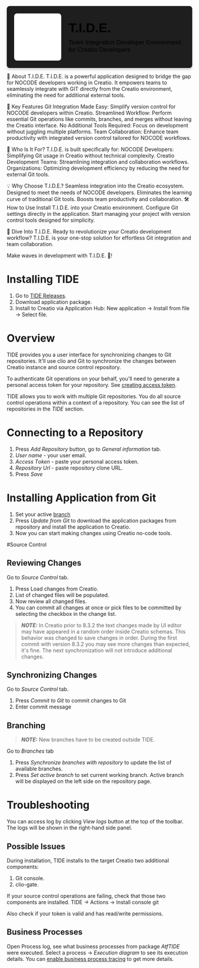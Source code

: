 <div style="display: flex; align-items: center; justify-content: start; background: #1E1E1E; color: #FFFFFF; padding: 20px; font-family: Arial, sans-serif; border-radius: 8px; box-shadow: 0 4px 6px rgba(0,0,0,0.2);">
  <!-- Logo on the left -->
  <a href="/icons/tide.svg" target="_blank" style="flex-shrink: 0; margin-right: 20px; text-decoration: none;">
    <img src="/icons/tide.svg" alt="T.I.D.E. Logo" style="width: 128px; height: auto; border-radius: 8px; display: block;" />
  </a>

  <!-- Title and description on the right -->
  <div style="flex: 1; text-align: left;">
    <h1 style="font-size: 2.5em; font-weight: bold; margin: 0; color: #000000ff;">T.I.D.E. </h1>
    <p style="font-size: 1.2em; margin-top: 10px; margin-bottom: 0; color: #000000ff;">Team Integration Developer Environment for Creatio Developers</p>
  </div>
</div>


🚀 About T.I.D.E.
T.I.D.E. is a powerful application designed to bridge the gap for NOCODE developers working in Creatio. It empowers teams to seamlessly integrate with GIT directly from the Creatio environment, eliminating the need for additional external tools.

🌟 Key Features
Git Integration Made Easy: Simplify version control for NOCODE developers within Creatio.
Streamlined Workflow: Perform essential Git operations like commits, branches, and merges without leaving the Creatio interface.
No Additional Tools Required: Focus on development without juggling multiple platforms.
Team Collaboration: Enhance team productivity with integrated version control tailored for NOCODE workflows.

🎯 Who Is It For?
T.I.D.E. is built specifically for:
NOCODE Developers: Simplifying Git usage in Creatio without technical complexity.
Creatio Development Teams: Streamlining integration and collaboration workflows.
Organizations: Optimizing development efficiency by reducing the need for external Git tools.

💡 Why Choose T.I.D.E.?
Seamless integration into the Creatio ecosystem.
Designed to meet the needs of NOCODE developers.
Eliminates the learning curve of traditional Git tools.
Boosts team productivity and collaboration.
🛠️ How to Use
Install T.I.D.E. into your Creatio environment.
Configure Git settings directly in the application.
Start managing your project with version control tools designed for simplicity.

🌊 Dive Into T.I.D.E.
Ready to revolutionize your Creatio development workflow?
T.I.D.E. is your one-stop solution for effortless Git integration and team collaboration.

Make waves in development with T.I.D.E. 🌊!

# Installing TIDE

1. Go to [TIDE Releases](https://github.com/Advance-Technologies-Foundation/T.I.D.E./releases).
2. Download application package. 
3. Install to Creatio via Application Hub: New application -> Install from file -> Select file.

# Overview
TIDE provides you a user interface for synchronizing changes to Git repositories. It'll use clio and Git to synchronize the changes between Creatio instance and source control repository. 

To authenticate Git operations on your behalf, you'll need to generate a personal access token for your repository. See [creating access token](/access-tokens.md). 

TIDE allows you to work with multiple Git repositories. You do all source control operations within a context of a repository. You can see the list of repositories in the *TIDE* section.

# Connecting to a Repository
1. Press *Add Repository* button, go to *General information* tab.
2. *User name* - your user email.
3. *Access Тoken* - paste your personal access token.
4. *Repository Url* - paste repository clone URL. 
5. Press *Save* 

# Installing Application from Git
1. Set your active [branch](#branching)
2. Press *Update from Git* to download the application packages from repository and install the application to Creatio.
2. Now you can start making changes using Creatio no-code tools.

#Source Control
## Reviewing Changes
Go to *Source Control* tab.
1. Press Load changes from Creatio.
2. List of changed files will be populated.
3. Now review all changed files.
4. You can commit all changes at once or pick files to be committed by selecting the checkbox in the change list.

> **_NOTE:_**  In Creatio prior to 8.3.2 the text changes made by UI editor may have appeared in a random order inside Creatio schemas. This behavior was changed to save changes in order. During the first commit with version 8.3.2 you may see more changes than expected, it's fine. The next synchronization will not introduce additional changes.

## Synchronizing Changes
Go to *Source Control* tab.
1. Press *Commit to Git* to commit changes to Git
2. Enter commit message

## Branching
> **_NOTE:_**  New branches have to be created outside TIDE.

Go to *Branches* tab
1. Press *Synchronize branches with repository* to update the list of available branches.
2. Press *Set active branch* to set current working branch. Active branch will be displayed on the left side on the repository page.

# Troubleshooting
You can access log by clicking *View logs* button at the top of the toolbar. The logs will be shown in the right-hand side panel.

## Possible Issues
During installation, TIDE installs to the target Creatio two additional components:
1. Git console. 
2. clio-gate.

If your source control operations are failing, check that those two components are installed. TIDE -> Actions -> Install console git

Also check if your token is valid and has read/write permissions.

## Business Processes 
Open Process log, see what business processes from package *AtfTIDE* were executed. Select a process -> *Execution diagram* to see its execution details. You can [enable business process tracing](https://academy.creatio.com/docs/user/bpm_tools/business_process_administration/trace_process_parameters/trace_process) to get more details.